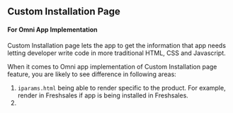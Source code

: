 ## Custom Installation Page
#### For Omni App Implementation

Custom Installation page lets the app to get the information that app needs letting developer write code in more traditional HTML, CSS and Javascript.

When it comes to Omni app implementation of Custom Installation page feature, you are likely to see difference in following areas:

1. `iparams.html` being able to render specific to the product. For example, render in Freshsales if app is being installed in Freshsales.
2. 
